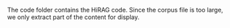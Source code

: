 The code folder contains the HiRAG code. Since the corpus file is too large, we only extract part of the content for display.

